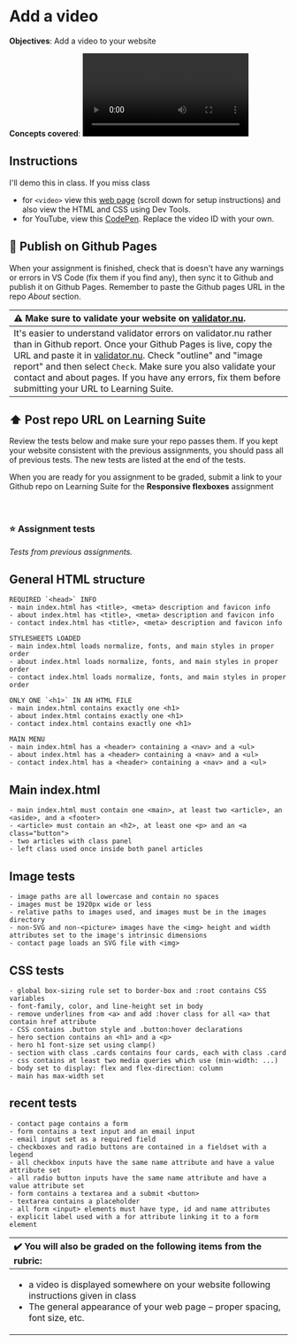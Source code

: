 <!-- cSpell:enable  -->

# Add a video

**Objectives**: Add a video to your website

**Concepts covered**: <video>, "better" embedding of YouTube videos

## Instructions

I'll demo this in class. If you miss class

- for `<video>` view this [web page](https://lsburtonbyu.github.io/video/) (scroll down for setup instructions) and also view the HTML and CSS using Dev Tools.
- for YouTube, view this [CodePen](https://codepen.io/lsburton/pen/wvpPxQV?editors=1000). Replace the video ID with your own.

## :rocket: Publish on Github Pages

When your assignment is finished, check that is doesn't have any warnings or errors in VS Code (fix them if you find any), then sync it to Github and publish it on Github Pages. Remember to paste the Github pages URL in the repo _About_ section.

| :warning: Make sure to validate your website on [validator.nu](https://validator.nu/).                                                                                                                                                                                                                                                                                                            |
| :------------------------------------------------------------------------------------------------------------------------------------------------------------------------------------------------------------------------------------------------------------------------------------------------------------------------------------------------------------------------------------------------ |
| It's easier to understand validator errors on validator.nu rather than in Github report. Once your Github Pages is live, copy the URL and paste it in [validator.nu](https://validator.nu/). Check "outline" and "image report" and then select `Check`. Make sure you also validate your contact and about pages. If you have any errors, fix them before submitting your URL to Learning Suite. |

## ⬆️ Post repo URL on Learning Suite

Review the tests below and make sure your repo passes them. If you kept your website consistent with the previous assignments, you should pass all of previous tests. The new tests are listed at the end of the tests.

When you are ready for you assignment to be graded, submit a link to your Github repo on Learning Suite for the **Responsive flexboxes** assignment
<br><br><br>

### :star: Assignment tests

_Tests from previous assignments._

## General HTML structure

```
REQUIRED `<head>` INFO
- main index.html has <title>, <meta> description and favicon info
- about index.html has <title>, <meta> description and favicon info
- contact index.html has <title>, <meta> description and favicon info

STYLESHEETS LOADED
- main index.html loads normalize, fonts, and main styles in proper order
- about index.html loads normalize, fonts, and main styles in proper order
- contact index.html loads normalize, fonts, and main styles in proper order

ONLY ONE `<h1>` IN AN HTML FILE
- main index.html contains exactly one <h1>
- about index.html contains exactly one <h1>
- contact index.html contains exactly one <h1>

MAIN MENU
- main index.html has a <header> containing a <nav> and a <ul>
- about index.html has a <header> containing a <nav> and a <ul>
- contact index.html has a <header> containing a <nav> and a <ul>
```

## Main index.html

```
- main index.html must contain one <main>, at least two <article>, an <aside>, and a <footer>
- <article> must contain an <h2>, at least one <p> and an <a class="button">
- two articles with class panel
- left class used once inside both panel articles
```

## Image tests

```
- image paths are all lowercase and contain no spaces
- images must be 1920px wide or less
- relative paths to images used, and images must be in the images directory
- non-SVG and non-<picture> images have the <img> height and width attributes set to the image's intrinsic dimensions
- contact page loads an SVG file with <img>
```

## CSS tests

```
- global box-sizing rule set to border-box and :root contains CSS variables
- font-family, color, and line-height set in body
- remove underlines from <a> and add :hover class for all <a> that contain href attribute
- CSS contains .button style and .button:hover declarations
- hero section contains an <h1> and a <p>
- hero h1 font-size set using clamp()
- section with class .cards contains four cards, each with class .card
- css contains at least two media queries which use (min-width: ...)
- body set to display: flex and flex-direction: column
- main has max-width set
```

## recent tests

```
- contact page contains a form
- form contains a text input and an email input
- email input set as a required field
- checkboxes and radio buttons are contained in a fieldset with a legend
- all checkbox inputs have the same name attribute and have a value attribute set
- all radio button inputs have the same name attribute and have a value attribute set
- form contains a textarea and a submit <button>
- textarea contains a placeholder
- all form <input> elements must have type, id and name attributes
- explicit label used with a for attribute linking it to a form element
```

| :heavy_check_mark: You will also be graded on the following items from the rubric:                                                                                                        |
| :---------------------------------------------------------------------------------------------------------------------------------------------------------------------------------------- |
| <ul><li>a video is displayed somewhere on your website following instructions given in class</li><li>The general appearance of your web page – proper spacing, font size, etc. </li></ul> |
